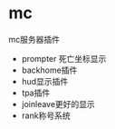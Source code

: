 # mc
 mc服务器插件
 - prompter 死亡坐标显示
 - backhome插件
 - hud显示插件
 - tpa插件
 - joinleave更好的显示
 - rank称号系统



